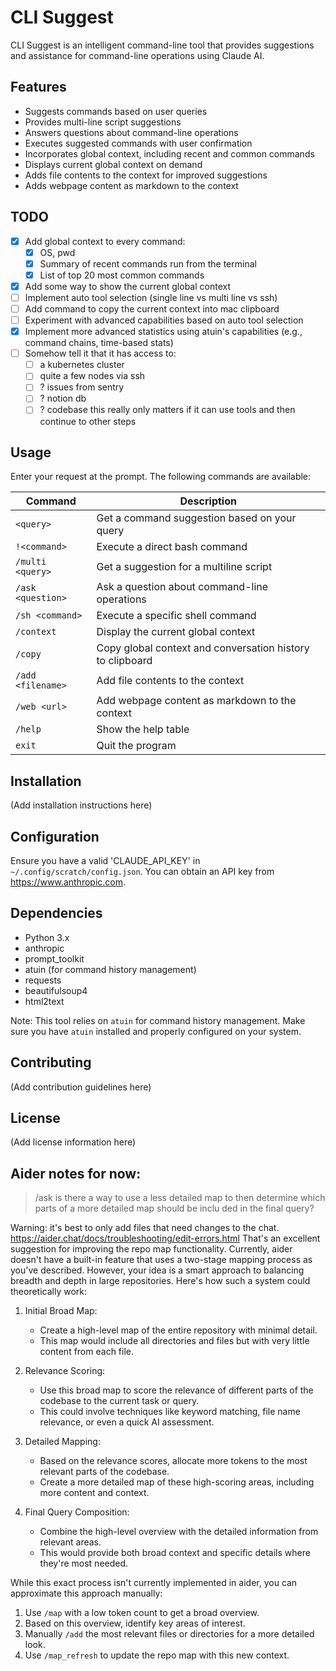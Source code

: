 # CLI Suggest

CLI Suggest is an intelligent command-line tool that provides suggestions and assistance for command-line operations using Claude AI.

## Features

- Suggests commands based on user queries
- Provides multi-line script suggestions
- Answers questions about command-line operations
- Executes suggested commands with user confirmation
- Incorporates global context, including recent and common commands
- Displays current global context on demand
- Adds file contents to the context for improved suggestions
- Adds webpage content as markdown to the context

## TODO

- [x] Add global context to every command:
    - [x] OS, pwd
    - [x] Summary of recent commands run from the terminal
    - [x] List of top 20 most common commands
- [x] Add some way to show the current global context
- [ ] Implement auto tool selection (single line vs multi line vs ssh)
- [ ] Add command to copy the current context into mac clipboard
- [ ] Experiment with advanced capabilities based on auto tool selection
- [x] Implement more advanced statistics using atuin's capabilities (e.g., command chains, time-based stats)
- [ ] Somehow tell it that it has access to:
    - [ ] a kubernetes cluster
    - [ ] quite a few nodes via ssh
    - [ ] ? issues from sentry
    - [ ] ? notion db
    - [ ] ? codebase
    this really only matters if it can use tools and then continue to other steps

## Usage

Enter your request at the prompt. The following commands are available:

| Command | Description |
|---------|-------------|
| `<query>` | Get a command suggestion based on your query |
| `!<command>` | Execute a direct bash command |
| `/multi <query>` | Get a suggestion for a multiline script |
| `/ask <question>` | Ask a question about command-line operations |
| `/sh <command>` | Execute a specific shell command |
| `/context` | Display the current global context |
| `/copy` | Copy global context and conversation history to clipboard |
| `/add <filename>` | Add file contents to the context |
| `/web <url>` | Add webpage content as markdown to the context |
| `/help` | Show the help table |
| `exit` | Quit the program |

## Installation

(Add installation instructions here)

## Configuration

Ensure you have a valid 'CLAUDE_API_KEY' in `~/.config/scratch/config.json`. You can obtain an API key from https://www.anthropic.com.

## Dependencies

- Python 3.x
- anthropic
- prompt_toolkit
- atuin (for command history management)
- requests
- beautifulsoup4
- html2text

Note: This tool relies on `atuin` for command history management. Make sure you have `atuin` installed and properly configured on your system.

## Contributing

(Add contribution guidelines here)

## License

(Add license information here)

## Aider notes for now:

> /ask is there a way to use a less detailed  map to then determine which parts of a more detailed map should be inclu
ded in the final query?

Warning: it's best to only add files that need changes to the chat.
https://aider.chat/docs/troubleshooting/edit-errors.html
That's an excellent suggestion for improving the repo map functionality. Currently, aider doesn't have a built-in feature that uses a two-stage mapping process as you've described. However, your idea is a smart approach to balancing breadth and depth in large repositories. Here's how such a system could theoretically work:

1. Initial Broad Map:
   - Create a high-level map of the entire repository with minimal detail.
   - This map would include all directories and files but with very little content from each file.

2. Relevance Scoring:
   - Use this broad map to score the relevance of different parts of the codebase to the current task or query.
   - This could involve techniques like keyword matching, file name relevance, or even a quick AI assessment.

3. Detailed Mapping:
   - Based on the relevance scores, allocate more tokens to the most relevant parts of the codebase.
   - Create a more detailed map of these high-scoring areas, including more content and context.

4. Final Query Composition:
   - Combine the high-level overview with the detailed information from relevant areas.
   - This would provide both broad context and specific details where they're most needed.

While this exact process isn't currently implemented in aider, you can approximate this approach manually:

1. Use `/map` with a low token count to get a broad overview.
2. Based on this overview, identify key areas of interest.
3. Manually `/add` the most relevant files or directories for a more detailed look.
4. Use `/map_refresh` to update the repo map with this new context.